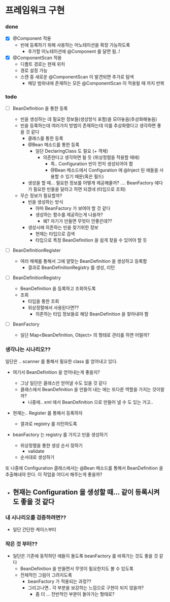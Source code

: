 # 프레임워크 구현

### done
- [x] @Component 적용
    - 빈에 등록하기 위해 사용하는 어노테이션을 확장 가능하도록
        - 추가할 어노테이션에 @Component 를 달면 됨..!
- [x] @ComponentScan 적용
    - 디폴트 경로는 현재 위치
    - 경로 설정 가능
    - 스캔 중 새로운 @ComponentScan 이 발견되면 추가로 탐색
        - 해당 범위내에 존재하는 모든 @ComponentScan 이 적용될 때 까지 반복

### todo
- [ ] BeanDefinition 을 통한 등록
    - 빈을 생성하는 데 필요한 정보들(생성방식 포함)을 모아놓음(추상화해놓음)
    - 빈을 등록하는데 여러가지 방법이 존재하는데 이를 추상화했다고 생각하면 좋을 것 같다
        - 클래스를 통한 등록
        - @Bean 메소드를 통한 등록
            - 일단 DeclaringClass 도 필요 (+ 객체)
                - 의존한다고 생각하면 될 듯 (위상정렬을 적용할 때에)
                    - 즉.. Configuration 빈이 먼저 생성되어야 함
                    - @Bean 메소드에서 Configuration 에 @Inject 된 애들을 사용할 수 있기 때문(혹은 필드)
        - 생성을 할 때... 필요한 정보를 어떻게 제공해줄까? .... BeanFactory 에다가 필요한 빈들을 달라고 하면 되겠네 (타입으로 조회)
    - 무슨 정보가 필요할까?
        - 빈을 생성하는 방식
            - 아마 BeanFactory 가 보여야 할 것 같다
            - 생성하는 함수를 제공하는게 나을까?
                - 왜? 자기가 만들면 무엇이 안좋은데??
        - 생성시에 의존하는 빈을 찾기위한 정보
            - 현재는 타입으로 검색
            - 타입으로 특정 BeanDefinition 을 쉽게 찾을 수 있어야 할 듯

- [ ] BeanDefinitionRegister
    - 여러 매체를 통해서 그에 알맞는 BeanDefinition 을 생성하고 등록함
        - 결과로 BeanDefinitionRegistry 를 생성, 리턴
        
- [ ] BeanDefinitionRegistry
    - BeanDefinition 을 등록하고 조회하도록
    - 조회
        - 타입을 통한 조회
        - 위상정렬에서 사용된다면??
            - 의존하는 타입 정보들로 해당 BeanDefinition 을 찾아내야 함
- [ ] BeanFactory
    - 일단 Map<BeanDefinition, Object> 의 형태로 관리를 하면 어떨까?


### 생각나는 시나리오??

일단은 .. scanner 를 통해서 필요한 class 를 얻어내고 있다.
- 여기서 BeanDefinition 을 얻어내는게 좋을지?
    - 그냥 일단은 클래스만 얻어낼 수도 있을 것 같다
    - 클래스에서 BeanDefinition 을 만들어 내는 애는 또다른 역할을 가지는 것이랄까?
        - 나중에.. xml 에서 BeanDefinition 으로 만들어 낼 수 도 있는 거고..

- 현재는.. Register 를 통해서 등록하자
    - 결과로 registry 를 리턴하도록
    
- beanFactory 는 registry 를 가지고 빈을 생성하기
    - 위상정렬을 통한 생성 순서 정하기
        - validate
    - 순서대로 생성하기

또 나중에 Configuration 클래스에서는 @Bean 메소드를 통해서 BeanDefinition 을 추출해내야 한다. 이 작업을 어디서 해주는게 좋을까?
- 현재는 Configuration 을 생성할 때... 같이 등록시켜도 좋을 것 같다
    -  
    
    

### 내 시나리오를 검증하려면??
- 일단 간단한 케이스부터


### 작은 것 부터??
- 일단은 기존에 동작하던 애들이 돌도록 beanFactory 를 바꿔가는 것도 좋을 것 같다
    - BeanDefinition 을 만들면서 무엇이 필요한지도 볼 수 있도록
    - 전체적인 그림이 그려지도록
        - beanFactory 가 적용되는 과정??
        - 그리고나면.. 각 부분을 보강하는 느낌으로 구현이 되지 않을까?
            - 좀 더 ... 전반적인 부분이 돌아가는 형태로?
